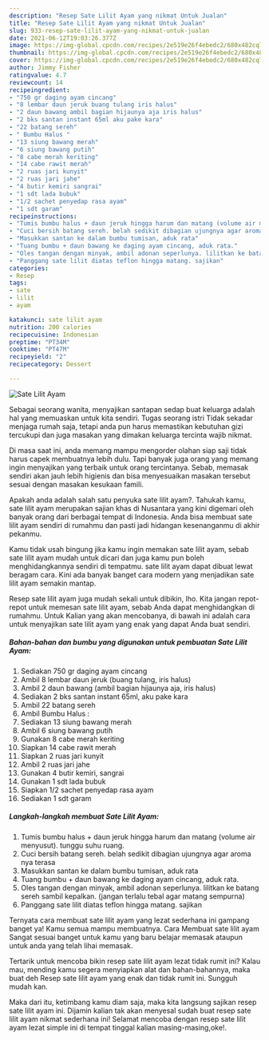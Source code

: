 ```yaml
---
description: "Resep Sate Lilit Ayam yang nikmat Untuk Jualan"
title: "Resep Sate Lilit Ayam yang nikmat Untuk Jualan"
slug: 933-resep-sate-lilit-ayam-yang-nikmat-untuk-jualan
date: 2021-06-12T19:03:26.377Z
image: https://img-global.cpcdn.com/recipes/2e519e26f4ebedc2/680x482cq70/sate-lilit-ayam-foto-resep-utama.jpg
thumbnail: https://img-global.cpcdn.com/recipes/2e519e26f4ebedc2/680x482cq70/sate-lilit-ayam-foto-resep-utama.jpg
cover: https://img-global.cpcdn.com/recipes/2e519e26f4ebedc2/680x482cq70/sate-lilit-ayam-foto-resep-utama.jpg
author: Jimmy Fisher
ratingvalue: 4.7
reviewcount: 14
recipeingredient:
- "750 gr daging ayam cincang"
- "8 lembar daun jeruk buang tulang iris halus"
- "2 daun bawang ambil bagian hijaunya aja iris halus"
- "2 bks santan instant 65ml aku pake kara"
- "22 batang sereh"
- " Bumbu Halus "
- "13 siung bawang merah"
- "6 siung bawang putih"
- "8 cabe merah keriting"
- "14 cabe rawit merah"
- "2 ruas jari kunyit"
- "2 ruas jari jahe"
- "4 butir kemiri sangrai"
- "1 sdt lada bubuk"
- "1/2 sachet penyedap rasa ayam"
- "1 sdt garam"
recipeinstructions:
- "Tumis bumbu halus + daun jeruk hingga harum dan matang (volume air menyusut). tunggu suhu ruang."
- "Cuci bersih batang sereh. belah sedikit dibagian ujungnya agar aroma nya terasa"
- "Masukkan santan ke dalam bumbu tumisan, aduk rata"
- "Tuang bumbu + daun bawang ke daging ayam cincang, aduk rata."
- "Oles tangan dengan minyak, ambil adonan seperlunya. lilitkan ke batang sereh sambil kepalkan. (jangan terlalu tebal agar matang sempurna)"
- "Panggang sate lilit diatas teflon hingga matang. sajikan"
categories:
- Resep
tags:
- sate
- lilit
- ayam

katakunci: sate lilit ayam 
nutrition: 200 calories
recipecuisine: Indonesian
preptime: "PT34M"
cooktime: "PT47M"
recipeyield: "2"
recipecategory: Dessert

---
```



![Sate Lilit Ayam](https://img-global.cpcdn.com/recipes/2e519e26f4ebedc2/680x482cq70/sate-lilit-ayam-foto-resep-utama.jpg)

Sebagai seorang wanita, menyajikan santapan sedap buat keluarga adalah hal yang memuaskan untuk kita sendiri. Tugas seorang istri Tidak sekadar menjaga rumah saja, tetapi anda pun harus memastikan kebutuhan gizi tercukupi dan juga masakan yang dimakan keluarga tercinta wajib nikmat.

Di masa  saat ini, anda memang mampu mengorder olahan siap saji tidak harus capek membuatnya lebih dulu. Tapi banyak juga orang yang memang ingin menyajikan yang terbaik untuk orang tercintanya. Sebab, memasak sendiri akan jauh lebih higienis dan bisa menyesuaikan masakan tersebut sesuai dengan masakan kesukaan famili. 



Apakah anda adalah salah satu penyuka sate lilit ayam?. Tahukah kamu, sate lilit ayam merupakan sajian khas di Nusantara yang kini digemari oleh banyak orang dari berbagai tempat di Indonesia. Anda bisa membuat sate lilit ayam sendiri di rumahmu dan pasti jadi hidangan kesenanganmu di akhir pekanmu.

Kamu tidak usah bingung jika kamu ingin memakan sate lilit ayam, sebab sate lilit ayam mudah untuk dicari dan juga kamu pun boleh menghidangkannya sendiri di tempatmu. sate lilit ayam dapat dibuat lewat beragam cara. Kini ada banyak banget cara modern yang menjadikan sate lilit ayam semakin mantap.

Resep sate lilit ayam juga mudah sekali untuk dibikin, lho. Kita jangan repot-repot untuk memesan sate lilit ayam, sebab Anda dapat menghidangkan di rumahmu. Untuk Kalian yang akan mencobanya, di bawah ini adalah cara untuk menyajikan sate lilit ayam yang enak yang dapat Anda buat sendiri.

<!--inarticleads1-->

##### Bahan-bahan dan bumbu yang digunakan untuk pembuatan Sate Lilit Ayam:

1. Sediakan 750 gr daging ayam cincang
1. Ambil 8 lembar daun jeruk (buang tulang, iris halus)
1. Ambil 2 daun bawang (ambil bagian hijaunya aja, iris halus)
1. Sediakan 2 bks santan instant 65ml, aku pake kara
1. Ambil 22 batang sereh
1. Ambil  Bumbu Halus :
1. Sediakan 13 siung bawang merah
1. Ambil 6 siung bawang putih
1. Gunakan 8 cabe merah keriting
1. Siapkan 14 cabe rawit merah
1. Siapkan 2 ruas jari kunyit
1. Ambil 2 ruas jari jahe
1. Gunakan 4 butir kemiri, sangrai
1. Gunakan 1 sdt lada bubuk
1. Siapkan 1/2 sachet penyedap rasa ayam
1. Sediakan 1 sdt garam




<!--inarticleads2-->

##### Langkah-langkah membuat Sate Lilit Ayam:

1. Tumis bumbu halus + daun jeruk hingga harum dan matang (volume air menyusut). tunggu suhu ruang.
1. Cuci bersih batang sereh. belah sedikit dibagian ujungnya agar aroma nya terasa
1. Masukkan santan ke dalam bumbu tumisan, aduk rata
1. Tuang bumbu + daun bawang ke daging ayam cincang, aduk rata.
1. Oles tangan dengan minyak, ambil adonan seperlunya. lilitkan ke batang sereh sambil kepalkan. (jangan terlalu tebal agar matang sempurna)
1. Panggang sate lilit diatas teflon hingga matang. sajikan




Ternyata cara membuat sate lilit ayam yang lezat sederhana ini gampang banget ya! Kamu semua mampu membuatnya. Cara Membuat sate lilit ayam Sangat sesuai banget untuk kamu yang baru belajar memasak ataupun untuk anda yang telah lihai memasak.

Tertarik untuk mencoba bikin resep sate lilit ayam lezat tidak rumit ini? Kalau mau, mending kamu segera menyiapkan alat dan bahan-bahannya, maka buat deh Resep sate lilit ayam yang enak dan tidak rumit ini. Sungguh mudah kan. 

Maka dari itu, ketimbang kamu diam saja, maka kita langsung sajikan resep sate lilit ayam ini. Dijamin kalian tak akan menyesal sudah buat resep sate lilit ayam nikmat sederhana ini! Selamat mencoba dengan resep sate lilit ayam lezat simple ini di tempat tinggal kalian masing-masing,oke!.

